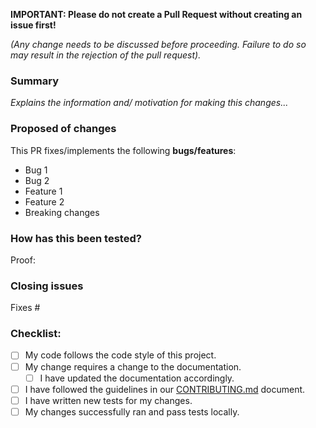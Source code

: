 **IMPORTANT: Please do not create a Pull Request without creating an issue first!**

_(Any change needs to be discussed before proceeding. Failure to do so may result in the rejection of the pull request)._

### Summary

<!-- Please provide enough information so that others can review your pull request. -->
<!-- For more information, see the CONTRIBUTING.md guide. -->

_Explains the information and/ motivation for making this changes..._


### Proposed of changes

This PR fixes/implements the following **bugs/features**:

- Bug 1
- Bug 2
- Feature 1
- Feature 2
- Breaking changes

<!-- What existing problem does the pull request solve? -->

### How has this been tested?

Proof:

<!-- Demonstrate the code is solid. Example: The exact commands you ran and their output or/ screenshots. -->

### Closing issues

Fixes #

### Checklist:

<!--- Go over all the following points, and put an `x` in all the boxes that apply. -->
<!--- If you're unsure about any of these, don't hesitate to ask. We're here to help! -->

- [ ] My code follows the code style of this project.
- [ ] My change requires a change to the documentation.
  - [ ] I have updated the documentation accordingly.
- [ ] I have followed the guidelines in our [CONTRIBUTING.md](https://github.com/mubeng/mubeng/blob/master/.github/CONTRIBUTING.md) document.
- [ ] I have written new tests for my changes.
- [ ] My changes successfully ran and pass tests locally.
